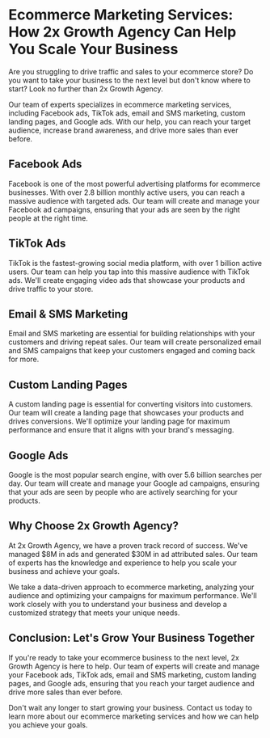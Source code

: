 # Ecommerce Marketing Services: How 2x Growth Agency Can Help You Scale Your Business

Are you struggling to drive traffic and sales to your ecommerce store? Do you want to take your business to the next level but don't know where to start? Look no further than 2x Growth Agency.

Our team of experts specializes in ecommerce marketing services, including Facebook ads, TikTok ads, email and SMS marketing, custom landing pages, and Google ads. With our help, you can reach your target audience, increase brand awareness, and drive more sales than ever before.

## Facebook Ads

Facebook is one of the most powerful advertising platforms for ecommerce businesses. With over 2.8 billion monthly active users, you can reach a massive audience with targeted ads. Our team will create and manage your Facebook ad campaigns, ensuring that your ads are seen by the right people at the right time.

## TikTok Ads

TikTok is the fastest-growing social media platform, with over 1 billion active users. Our team can help you tap into this massive audience with TikTok ads. We'll create engaging video ads that showcase your products and drive traffic to your store.

## Email & SMS Marketing

Email and SMS marketing are essential for building relationships with your customers and driving repeat sales. Our team will create personalized email and SMS campaigns that keep your customers engaged and coming back for more.

## Custom Landing Pages

A custom landing page is essential for converting visitors into customers. Our team will create a landing page that showcases your products and drives conversions. We'll optimize your landing page for maximum performance and ensure that it aligns with your brand's messaging.

## Google Ads

Google is the most popular search engine, with over 5.6 billion searches per day. Our team will create and manage your Google ad campaigns, ensuring that your ads are seen by people who are actively searching for your products.

## Why Choose 2x Growth Agency?

At 2x Growth Agency, we have a proven track record of success. We've managed $8M in ads and generated $30M in ad attributed sales. Our team of experts has the knowledge and experience to help you scale your business and achieve your goals.

We take a data-driven approach to ecommerce marketing, analyzing your audience and optimizing your campaigns for maximum performance. We'll work closely with you to understand your business and develop a customized strategy that meets your unique needs.

## Conclusion: Let's Grow Your Business Together

If you're ready to take your ecommerce business to the next level, 2x Growth Agency is here to help. Our team of experts will create and manage your Facebook ads, TikTok ads, email and SMS marketing, custom landing pages, and Google ads, ensuring that you reach your target audience and drive more sales than ever before.

Don't wait any longer to start growing your business. Contact us today to learn more about our ecommerce marketing services and how we can help you achieve your goals.